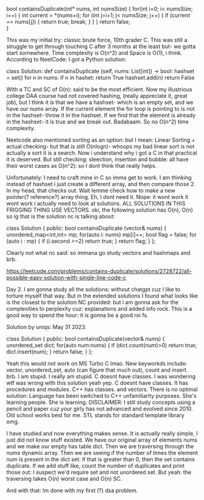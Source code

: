 bool containsDuplicate(int* nums, int numsSize) {
    for(int i=0; i< numsSize; i++)
    {
        int current = *(nums+i);
        for (int j=i+1; j< numsSize; j++) 
        {
            if (current == nums[j])
            {
                return true;
                break;
            }
        }
    }
    return false;    
}

This was my initial try: classic brute force, 10th grader C. This was still a struggle to get through touching C after 3 months at the least but- we gotta start somewhere. Time complexity is O(n^2) and Space is O(1), i think. 
According to NeetCode: I got a Python solution: 


class Solution:
def containsDuplicate (self, nums: List[int]) -> bool:
    hashset = set()
    for n in nums:
        if n in hashet:
            return True
        hashset.add(n)
    return False

With a TC and SC of O(n): said to be the most efficient. Now my illustrious college DAA course had not covered hashing, (really appreciate it, great job), but I think it is that we have a hashset- which is an empty set, and we have our nums array. If the current element the for loop is pointing to is not in the hashset- throw it in the hashset. If we find that the element is already in the hashset- it is true and we break out. Badabaam. So no O(n^2) time complexity. 

Neetcode also mentioned sorting as an option: but I mean: Linear Sorting + actual checking- but that is still O(nlogn)- whoops my bad linear sort is not actually a sort it is a search. Now i understand why i got a C in that practical it is deserved. But still checking: sleection, insertion and bubble: all have their worst cases as O(n^2): so I dont think that really helps.

Unfortunately: I need to craft mine in C so imma get to work. I am thinking instead of hashset i just create a different array, and then compare those 2. In my head, that checks out. Wait lemme check how to make a new pointer(? reference?) array thing. Eh, I dont need it. 
Nope: it wont work it wont work i actually need to look at solutions. 
ALL SOLUTIONS IN THIS FRIGGING THING USE VECTORS. oki, the following solution has O(n), O(n) so ig that is the solution nc is talking about:

class Solution
{
    public:
    bool containsDuplicate (vector<int>& nums)
    {
        unordered_map<int,int> mp;
        for(auto i: nums) mp[i]++;
        bool flag = false;
        for (auto i : mp)
        {
            if (i.second >=2) return true;
        }
        return flag;
    }
};

Clearly not what nc said: so immana go study vectors and hashmaps and brb. 

https://leetcode.com/problems/contains-duplicate/solutions/2728722/all-possible-easy-solution-with-single-line-code-c

Day 2. 
I am gonna study all the solutions: without chatgpt cuz I like to torture myself that way. But in the extended solutions I found what looks like is the closest to the solution NC provided: but i am gonna ask for the complexities to perplexity cuz: explanations and added info rock. This is a good way to spend the hour: it is gonna be a good roi fs. 

Solution by uniqs: May 31 2023. 

class Solution
{
    public:
        bool containsDuplicate(vector<int>& nums)
        {
            unordered_set<int> dict;
            for(auto num:nums)
            {
                if (dict.count(num)>0) 
                    return true;
                dict.insert(num);
            }
            return false;
        }
};

Yeah this would not work on MS Turbo C lmao. New keyworkds include: vector, unordered_set, auto (can figure that much out), count and insert. brb. 
I am stupid. 
I really am stupid. 
C doesnt have classes. I was wondering wtf was wrong with this solution yeah yep. C doesnt have classes. It has procedures and modules. C++ has classes. and vectors. There is no optimal solution: Language has been switched to C++ unfamiliarity purposes. She's learning people. She is learning.
DISCLAIMER: I still study concepts using a pencil and paper cuz your girly has not advanced and evolved since 2010. Old school works best for me. 
STL stands for standard template library omg. 

I have studied and now everything makes sense. It is actually really simple, I just did not know stuff existed. We have our original array of elements nums and we make our empty has table dict. Then we are traversing through the nums dynamic array. Then we are seeing if the number of times the element num is present in the dict set: if that is greater than 0, then the set contains duplicate. If we add stuff like, count the number of duplicates and print those out: I suspect we'd require set and not unordered set. But yeah: the traversing takes O(n) worst case and O(n) SC.

And with that: Im done with my first (?) dsa problem. 